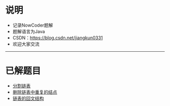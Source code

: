 # 说明 #
- 记录NowCoder题解
- 题解语言为Java
- CSDN：https://blog.csdn.net/jiangkun0331
- 欢迎大家交流

-----------------------------------------------------------------
# 已解题目 #

- [分割链表](https://github.com/JiangKunZhang/NowCoder/blob/master/NowCoder/%E5%88%86%E5%89%B2%E9%93%BE%E8%A1%A8/Partition.java)
- [删除链表中重复的结点](https://github.com/JiangKunZhang/NowCoder/blob/master/NowCoder/%E5%88%A0%E9%99%A4%E9%93%BE%E8%A1%A8%E4%B8%AD%E9%87%8D%E5%A4%8D%E7%9A%84%E7%BB%93%E7%82%B9/Solution.java)
- [链表的回文结构](https://github.com/JiangKunZhang/NowCoder/blob/master/NowCoder/%E9%93%BE%E8%A1%A8%E7%9A%84%E5%9B%9E%E6%96%87%E7%BB%93%E6%9E%84/PalindromeList.java)
